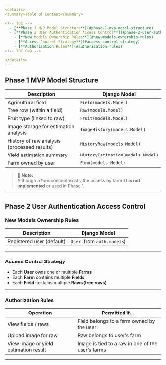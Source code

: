 ```yaml
---
<details>
<summary>Table of Content</summary>

<!-- TOC -->
  - [**Phase 1 MVP Model Structure**](#phase-1-mvp-model-structure)
  - [**Phase 2 User Authentication Access Control**](#phase-2-user-authentication-access-control)
    - [**New Models Ownership Rules**](#new-models-ownership-rules)
    - [**Access Control Strategy**](#access-control-strategy)
    - [**Authorization Rules**](#authorization-rules)
<!-- TOC END -->
 
</details>
---
```



## **Phase 1 MVP Model Structure**

| Description                                  | Django Model                  |
|----------------------------------------------|-------------------------------|
| Agricultural field                           | `Field(models.Model)`         |
| Tree row (within a field)                    | `Raw(models.Model)`           |
| Fruit type (linked to raw)                   | `Fruit(models.Model)`         |
| Image storage for estimation analysis        | `ImageHistory(models.Model)`  |
| History of raw analysis (processed results)  | `HistoryRaw(models.Model)`    |
| Yield estimation summary                     | `HistoryEstimation(models.Model)` |
| Farm owned by user                           | `Farm(models.Model)`       |

> 🔸 **Note:**  
Although a `Farm` concept exists, the access by farm ID **is not implemented** or used in Phase 1.

---

## **Phase 2 User Authentication Access Control**

### **New Models Ownership Rules**

| Description               | Django Model               |
|---------------------------|----------------------------|
| Registered user (default) | `User` (from `auth.models`)|

---

### **Access Control Strategy**

- Each **User** owns one or multiple **Farms**
- Each **Farm** contains multiple **Fields**
- Each **Field** contains multiple **Raws (tree rows)**

---

### **Authorization Rules**

| Operation                             | Permitted if...                                    |
|---------------------------------------|----------------------------------------------------|
| View fields / raws                    | Field belongs to a farm owned by the user          |
| Upload image for raw                  | Raw belongs to user's farm                         |
| View image or yield estimation result | Image is tied to a raw in one of the user’s farms  |

---